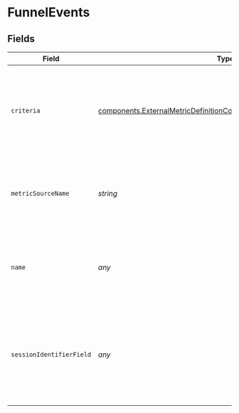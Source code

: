 # FunnelEvents


## Fields

| Field                                                                                                                                                            | Type                                                                                                                                                             | Required                                                                                                                                                         | Description                                                                                                                                                      |
| ---------------------------------------------------------------------------------------------------------------------------------------------------------------- | ---------------------------------------------------------------------------------------------------------------------------------------------------------------- | ---------------------------------------------------------------------------------------------------------------------------------------------------------------- | ---------------------------------------------------------------------------------------------------------------------------------------------------------------- |
| `criteria`                                                                                                                                                       | [components.ExternalMetricDefinitionContractDtoWarehouseNativeCriteria](../../models/components/externalmetricdefinitioncontractdtowarehousenativecriteria.md)[] | :heavy_minus_sign:                                                                                                                                               | Optional array of criteria to filter the funnel events, defined by various types and conditions.                                                                 |
| `metricSourceName`                                                                                                                                               | *string*                                                                                                                                                         | :heavy_minus_sign:                                                                                                                                               | Optional name of the metric source associated with the funnel event.                                                                                             |
| `name`                                                                                                                                                           | *any*                                                                                                                                                            | :heavy_minus_sign:                                                                                                                                               | Optional step name for the funnel event, can be null if not specified.                                                                                           |
| `sessionIdentifierField`                                                                                                                                         | *any*                                                                                                                                                            | :heavy_minus_sign:                                                                                                                                               | Name of column which being used as session identifier. Funnel event with the same metric source                                                                  |